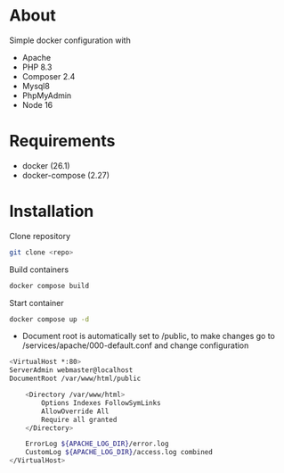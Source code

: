 # About

Simple docker configuration with 
- Apache
- PHP 8.3
- Composer 2.4
- Mysql8
- PhpMyAdmin
- Node 16

# Requirements

- docker (26.1)
- docker-compose (2.27)

# Installation

Clone repository
```bash
git clone <repo>
```

Build  containers
```bash
docker compose build
```

Start container
```bash
docker compose up -d 
```

- Document root is automatically set to /public, to make changes go to /services/apache/000-default.conf and change configuration

```bash
<VirtualHost *:80>
ServerAdmin webmaster@localhost
DocumentRoot /var/www/html/public

    <Directory /var/www/html>
        Options Indexes FollowSymLinks
        AllowOverride All
        Require all granted
    </Directory>

    ErrorLog ${APACHE_LOG_DIR}/error.log
    CustomLog ${APACHE_LOG_DIR}/access.log combined
</VirtualHost>
```


